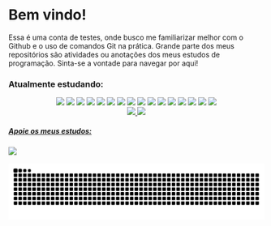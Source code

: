 # Bem vindo!

Essa é uma conta de testes, onde busco me familiarizar melhor com o Github e o uso de comandos Git na prática. Grande parte dos meus repositórios são atividades ou anotações dos meus estudos de programação. Sinta-se a vontade para navegar por aqui!

### Atualmente estudando:
<div align="center">
     <img src="https://img.shields.io/badge/Bootstrap-563D7C?style=for-the-badge&logo=bootstrap&logoColor=white">
     <img src="https://img.shields.io/badge/jQuery-0769AD?style=for-the-badge&logo=jquery&logoColor=white">
     <img src="https://img.shields.io/badge/Node.js-339933?style=for-the-badge&logo=nodedotjs&logoColor=white">
     <img src="https://img.shields.io/badge/React-20232A?style=for-the-badge&logo=react&logoColor=61DAFB">
     <img src="https://img.shields.io/badge/Vue.js-35495E?style=for-the-badge&logo=vuedotjs&logoColor=4FC08D">
     <img src="https://img.shields.io/badge/JavaScript-323330?style=for-the-badge&logo=javascript&logoColor=F7DF1E">
     <img src="https://img.shields.io/badge/Kotlin-0095D5?&style=for-the-badge&logo=kotlin&logoColor=white">
     <img src="https://img.shields.io/badge/Java-ED8B00?style=for-the-badge&logo=java&logoColor=white">
     <img src="https://img.shields.io/badge/json-5E5C5C?style=for-the-badge&logo=json&logoColor=white">
     <img src="https://img.shields.io/badge/PHP-777BB4?style=for-the-badge&logo=php&logoColor=white">
     <img src="https://img.shields.io/badge/Python-FFD43B?style=for-the-badge&logo=python&logoColor=blue">
     <img src="https://img.shields.io/badge/TypeScript-007ACC?style=for-the-badge&logo=typescript&logoColor=white">
     <img src="https://img.shields.io/badge/Android-3DDC84?style=for-the-badge&logo=android&logoColor=white">
     <img src="https://img.shields.io/badge/GIT-E44C30?style=for-the-badge&logo=git&logoColor=white">
     <img src="https://img.shields.io/badge/Angular-DD0031?style=for-the-badge&logo=angular&logoColor=white">
     <img src="https://img.shields.io/badge/.NET-512BD4?style=for-the-badge&logo=dotnet&logoColor=white">
 </div>


<div align="center">
  <a href="https://github.com/alathus">
  <img height="180em" src="https://github-readme-stats.vercel.app/api?username=alathus&show_icons=true&theme=rose_pine&include_all_commits=true&count_private=true"/>
  <img height="180em" src="https://github-readme-stats.vercel.app/api/top-langs/?username=alathus&layout=compact&langs_count=7&theme=rose_pine"/>
</div>

  ##### Apoie os meus estudos:
  
  <a href="https://ko-fi.com/codesphereum"><img src="https://img.shields.io/badge/Ko--fi-F16061?style=for-the-badge&logo=ko-fi&logoColor=white" target="_blank"></a>
  


 ![Snake animation](https://github.com/alathus/alathus/blob/output/github-contribution-grid-snake.svg)
  
